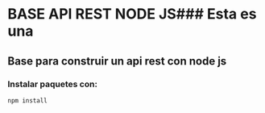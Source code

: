 # BASE API REST NODE JS### Esta es una 
## Base para construir un api rest con node js

### Instalar paquetes con:


```
npm install
```